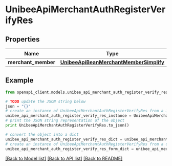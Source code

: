 # UnibeeApiMerchantAuthRegisterVerifyRes


## Properties

Name | Type | Description | Notes
------------ | ------------- | ------------- | -------------
**merchant_member** | [**UnibeeApiBeanMerchantMemberSimplify**](UnibeeApiBeanMerchantMemberSimplify.md) |  | [optional] 

## Example

```python
from openapi_client.models.unibee_api_merchant_auth_register_verify_res import UnibeeApiMerchantAuthRegisterVerifyRes

# TODO update the JSON string below
json = "{}"
# create an instance of UnibeeApiMerchantAuthRegisterVerifyRes from a JSON string
unibee_api_merchant_auth_register_verify_res_instance = UnibeeApiMerchantAuthRegisterVerifyRes.from_json(json)
# print the JSON string representation of the object
print UnibeeApiMerchantAuthRegisterVerifyRes.to_json()

# convert the object into a dict
unibee_api_merchant_auth_register_verify_res_dict = unibee_api_merchant_auth_register_verify_res_instance.to_dict()
# create an instance of UnibeeApiMerchantAuthRegisterVerifyRes from a dict
unibee_api_merchant_auth_register_verify_res_form_dict = unibee_api_merchant_auth_register_verify_res.from_dict(unibee_api_merchant_auth_register_verify_res_dict)
```
[[Back to Model list]](../README.md#documentation-for-models) [[Back to API list]](../README.md#documentation-for-api-endpoints) [[Back to README]](../README.md)



